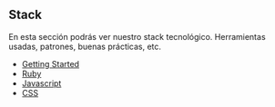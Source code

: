 ## Stack

En esta sección podrás ver nuestro stack tecnológico. Herramientas usadas, patrones, buenas prácticas, etc.

* [Getting Started](intro.md)
* [Ruby](ruby/README.md)
* [Javascript](js/README.md)
* [CSS](css/README.md)
